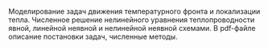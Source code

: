 Моделирование задач движения температурного фронта и локализации тепла. Численное решение нелинейного уравнения теплопроводности явной, линейной неявной и нелинейной неявной схемами. В pdf-файле описание постановки задач, численные методы.
